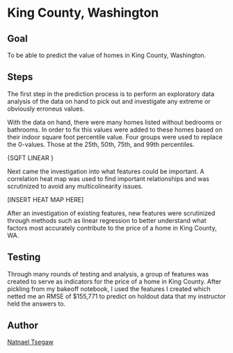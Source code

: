# King County, Washington 

## Goal
To be able to predict the value of homes in King County, Washington.


## Steps

The first step in the prediction process is to perform an exploratory data analysis of the data on hand to pick out and investigate any extreme or obviously erroneus values. 

With the data on hand, there were many homes listed without bedrooms or bathrooms. In order to fix this values were added to these homes based on their indoor square foot percentile value. Four groups were used to replace the 0-values. Those at the 25th, 50th, 75th, and 99th percentiles. 

{SQFT LINEAR }

Next came the investigation into what features could be important. A correlation heat map was used to find important relationships and was scrutinized to avoid any multicolinearity issues. 

[INSERT HEAT MAP HERE]

After an investigation of existing features, new features were scrutinized through methods such as linear regression to better understand what factors most accurately contribute to the price of a home in King County, WA.  

## Testing

Through many rounds of testing and analysis, a group of features was created to serve as indicators for the price of a home in King County. After pickling from my bakeoff notebook, I used the features I created which netted me an RMSE of $155,771 to predict on holdout data that my instructor held the answers to. 

## Author
[Natnael Tsegaw](https://github.com/ntsegaw)
